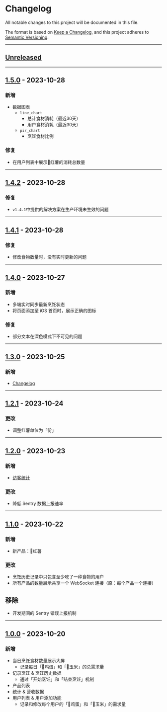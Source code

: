 # Changelog

All notable changes to this project will be documented in this file.

The format is based on [Keep a Changelog](https://keepachangelog.com/en/1.0.0/),
and this project adheres to [Semantic Versioning](https://semver.org/spec/v2.0.0.html).

---

## [Unreleased]

---

## [1.5.0] - 2023-10-28

### 新增

- 数据图表
  - `line_chart`
    - 总计食材消耗（最近30天）
    - 用户食材消耗（最近30天）
  - `pir_chart`
    - 烹饪食材比例

### 修复

- 在用户列表中展示🍠红薯的消耗总数量

---

## [1.4.2] - 2023-10-28

### 修复

- `v1.4.1`中提供的解决方案在生产环境未生效的问题 

---

## [1.4.1] - 2023-10-28

### 修复

- 修改食物数量时，没有实时更新的问题

---

## [1.4.0] - 2023-10-27

### 新增

- 多端实时同步最新烹饪状态
- 将页面添加至 iOS 首页时，展示正确的图标

### 修复

- 部分文本在深色模式下不可见的问题

---

## [1.3.0] - 2023-10-25

### 新增

- [Changelog](/changelog)

---

## [1.2.1] - 2023-10-24

### 更改

- 调整红薯单位为「份」

---

## [1.2.0] - 2023-10-23

### 新增

- [访客统计](/analytics)

### 更改

- 降低 Sentry 数据上报速率

---

## [1.1.0] - 2023-10-22

### 新增

- 新产品：🍠红薯

### 更改

- 烹饪历史记录中只包含至少吃了一种食物的用户
- 所有产品的数量展示共享一个 WebSocket 连接（原：每个产品一个连接）

## 移除

- 开发期间的 Sentry 错误上报机制

---

## [1.0.0] - 2023-10-20

### 新增

- 当日烹饪食材数量展示大屏
  - 记录每日「🥚鸡蛋」和「🌽玉米」的总需求量
- 记录烹饪 & 烹饪历史数据
  - 通过「开始烹饪」和「结束烹饪」机制
- 产品列表
- 统计 & 营收数据
- 用户列表 & 用户添加功能
  - 记录和修改每个用户的「🥚鸡蛋」和「🥚玉米」的需求量

[unreleased]: https://github.com/muxinqi/breakfast_tracker/compare/v1.5.0...HEAD
[1.5.0]: https://github.com/muxinqi/breakfast_tracker/compare/v1.4.2...v1.5.0
[1.4.2]: https://github.com/muxinqi/breakfast_tracker/compare/v1.4.1...v1.4.2
[1.4.1]: https://github.com/muxinqi/breakfast_tracker/compare/v1.4.0...v1.4.1
[1.4.0]: https://github.com/muxinqi/breakfast_tracker/compare/v1.3.0...v1.4.0
[1.3.0]: https://github.com/muxinqi/breakfast_tracker/compare/v1.2.1...v1.3.0
[1.2.1]: https://github.com/muxinqi/breakfast_tracker/compare/v1.2.0...v1.2.1
[1.2.0]: https://github.com/muxinqi/breakfast_tracker/compare/v1.1.0...v1.2.0
[1.1.0]: https://github.com/muxinqi/breakfast_tracker/compare/v1.0.0...v1.1.0
[1.0.0]: https://github.com/muxinqi/breakfast_tracker/releases/tag/v1.0.0
